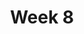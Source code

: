 ---
    title: Week 8
    weekNumber: 8
    days:
      - date: 2021-11-9
        events:
          "**13**{: .label .label-gray } Combinatorics":
      - date: 2021-11-11
        events:
          "**14**{: .label .label-gray } Conditional Probability":
---